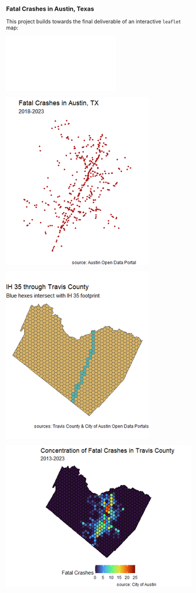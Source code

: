 ### Fatal Crashes in Austin, Texas

This project builds towards the final deliverable of an interactive `leaflet` map:

![](travis_crashes_hex.html "Leaflet Map")

![](images/fatalities.png "Fatalities")

![](images/travis_hex.png "IH 35")

![](images/f.crsh_aggregate.png "Crash Totals")